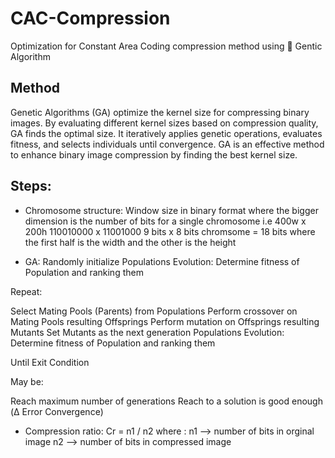 # CAC-Compression
Optimization for Constant Area Coding compression method using :dna: Gentic Algorithm
## Method 
Genetic Algorithms (GA) optimize the kernel size for compressing binary images. By evaluating different kernel sizes based on compression quality, GA finds the optimal size. It iteratively applies genetic operations, evaluates fitness, and selects individuals until convergence. GA is an effective method to enhance binary image compression by finding the best kernel size.



## Steps:

- Chromosome structure:
Window size in binary format where the bigger dimension is the number of bits for a single chromosome
i.e 400w x 200h 
110010000 x 11001000
9 bits x 8 bits
chromsome = 18 bits where the first half is the width and the other is the height


- GA:
Randomly initialize Populations
Evolution: Determine fitness of Population and ranking them

Repeat:

Select Mating Pools (Parents) from Populations
Perform crossover on Mating Pools resulting Offsprings
Perform mutation on Offsprings resulting Mutants
Set Mutants as the next generation Populations
Evolution: Determine fitness of Population and ranking them

Until Exit Condition

May be:

Reach maximum number of generations
Reach to a solution is good enough (Δ Error Convergence)



- Compression ratio:
Cr = n1 / n2
where :
    n1 --> number of bits in orginal image
    n2 --> number of bits in compressed image
